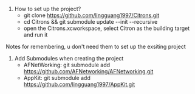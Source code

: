 1. How to set up the project?
   - git clone https://github.com/lingguang1997/Citrons.git
   - cd Citrons && git submodule update --init --recursive
   - open the Citrons.xcworkspace, select Citron as the building target and run it

Notes for remembering, u don't need them to set up the exsiting project
1. Add Submodules when creating the project
   - AFNetWorking: git submodule add https://github.com/AFNetworking/AFNetworking.git
   - AppKit: git submodule add https://github.com/lingguang1997/AppKit.git
